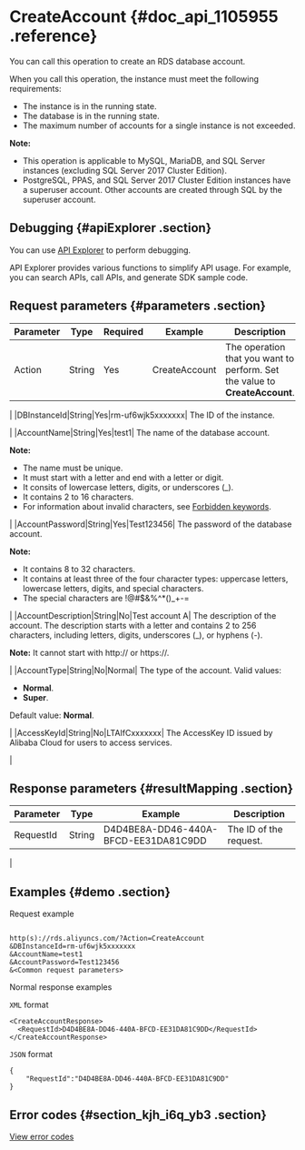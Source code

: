 # CreateAccount {#doc_api_1105955 .reference}

You can call this operation to create an RDS database account.

When you call this operation, the instance must meet the following requirements:

-   The instance is in the running state.
-   The database is in the running state.
-   The maximum number of accounts for a single instance is not exceeded.

**Note:** 

-   This operation is applicable to MySQL, MariaDB, and SQL Server instances \(excluding SQL Server 2017 Cluster Edition\).
-   PostgreSQL, PPAS, and SQL Server 2017 Cluster Edition instances have a superuser account. Other accounts are created through SQL by the superuser account.

## Debugging {#apiExplorer .section}

You can use [API Explorer](https://api.aliyun.com/#product=Rds&api=CreateAccount) to perform debugging.

API Explorer provides various functions to simplify API usage. For example, you can search APIs, call APIs, and generate SDK sample code.

## Request parameters {#parameters .section}

|Parameter|Type|Required|Example|Description|
|---------|----|--------|-------|-----------|
|Action|String|Yes|CreateAccount| The operation that you want to perform. Set the value to **CreateAccount**.

 |
|DBInstanceId|String|Yes|rm-uf6wjk5xxxxxxx| The ID of the instance.

 |
|AccountName|String|Yes|test1| The name of the database account.

 **Note:** 

-   The name must be unique.
-   It must start with a letter and end with a letter or digit.
-   It consits of lowercase letters, digits, or underscores \(\_\).
-   It contains 2 to 16 characters.
-   For information about invalid characters, see [Forbidden keywords](~~26317~~).

 |
|AccountPassword|String|Yes|Test123456| The password of the database account.

 **Note:** 

-   It contains 8 to 32 characters.
-   It contains at least three of the four character types: uppercase letters, lowercase letters, digits, and special characters.
-   The special characters are !@\#$&%^\*\(\)\_+-=

 |
|AccountDescription|String|No|Test account A| The description of the account. The description starts with a letter and contains 2 to 256 characters, including letters, digits, underscores \(\_\), or hyphens \(-\).

 **Note:** It cannot start with http:// or https://.

 |
|AccountType|String|No|Normal| The type of the account. Valid values:

 -   **Normal**.
-   **Super**.

 Default value: **Normal**.

 |
|AccessKeyId|String|No|LTAIfCxxxxxxx| The AccessKey ID issued by Alibaba Cloud for users to access services.

 |

## Response parameters {#resultMapping .section}

|Parameter|Type|Example|Description|
|---------|----|-------|-----------|
|RequestId|String|D4D4BE8A-DD46-440A-BFCD-EE31DA81C9DD| The ID of the request.

 |

## Examples {#demo .section}

Request example

``` {#request_demo}

http(s)://rds.aliyuncs.com/?Action=CreateAccount
&DBInstanceId=rm-uf6wjk5xxxxxxx
&AccountName=test1
&AccountPassword=Test123456
&<Common request parameters>
```

Normal response examples

`XML` format

``` {#xml_return_success_demo}
<CreateAccountResponse> 
  <RequestId>D4D4BE8A-DD46-440A-BFCD-EE31DA81C9DD</RequestId> 
</CreateAccountResponse> 
```

`JSON` format

``` {#json_return_success_demo}
{
	"RequestId":"D4D4BE8A-DD46-440A-BFCD-EE31DA81C9DD"
}
```

## Error codes {#section_kjh_i6q_yb3 .section}

[View error codes](https://error-center.alibabacloud.com/status/product/Rds)

